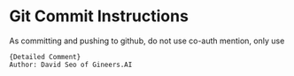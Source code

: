 # Git Commit Instructions
As committing and pushing to github, do not use co-auth mention, only use
```
{Detailed Comment}
Author: David Seo of Gineers.AI
```